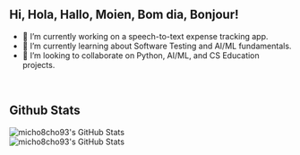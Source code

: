 ## Hi, Hola, Hallo, Moien, Bom dia, Bonjour!

- 🔭 I’m currently working on a speech-to-text expense tracking app.
- 🌱 I’m currently learning about Software Testing and AI/ML fundamentals.
- 👯 I’m looking to collaborate on Python, AI/ML, and CS Education projects.

<br>

## Github Stats

<img src="https://github-readme-stats.vercel.app/api/top-langs/?username=micho8cho93&theme=tokyonight&show_icons=true&hide_border=true&layout=compact" alt="micho8cho93's GitHub Stats" />

<br>

<img src="https://streak-stats.demolab.com?user=micho8cho93&theme=tokyonight&hide_border=true" alt="micho8cho93's GitHub Stats" />


